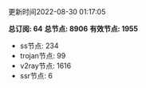 更新时间2022-08-30 01:17:05

**总订阅: 64**
**总节点: 8906**
**有效节点: 1955**
- ss节点: 234
- trojan节点: 99
- v2ray节点: 1616
- ssr节点: 6
